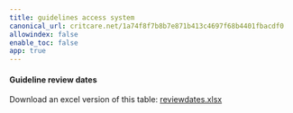 ```yaml
---
title: guidelines access system
canonical_url: critcare.net/1a74f8f7b8b7e871b413c4697f68b4401fbacdf0
allowindex: false
enable_toc: false
app: true
---
```


<meta charset="UTF-8">
<meta name="viewport" content="width=device-width, initial-scale=1.0">
<title>CSV Table</title>
<style>
    table {
        border-collapse: collapse;
        width: 100%;
        max-width:800px;
        margin:2em;
    }
    th, td {
        border: 1px solid black;
        padding: 8px;
        text-align: left;
    }
    th {
        background-color: #f2f2f2;
        cursor: pointer;
    }
    .highlight {
        background-color: #fdd;
    }
</style>
<script src="https://code.jquery.com/jquery-3.6.0.min.js"></script>
<script>
    $(document).ready(function() {
        $.ajax({
            url: "../reviewdates.csv",
            dataType: "text",
            success: function(data) {
                createTable(data);
            }
        });
    });

    function createTable(csv) {
        let lines = csv.split("\n");
        let table = $('<table></table>');
        let today = new Date();
        today.setHours(0, 0, 0, 0);

        lines.forEach((line, index) => {
            let row = $('<tr></tr>');
            let cells = line.split(",");
            cells.forEach((cell, cellIndex) => {
                let cellElement = (index === 0) ? $('<th></th>') : $('<td></td>');
                cellElement.text(cell);

                if (index !== 0 && cellIndex === 2) { // Assuming "Review date" is the 3rd column (index 2)
                    let date = new Date(cell);
                    if (date < today) {
                        row.addClass('highlight');
                    }
                }

                row.append(cellElement);
            });
            table.append(row);
        });

        $("body").append(table);
        sortTableOnClick();
    }

    function sortTableOnClick() {
        $('th').click(function() {
            let table = $(this).parents('table');
            let rows = table.find('tr:gt(0)').toArray().sort(comparer($(this).index()));
            this.asc = !this.asc;
            if (!this.asc) {
                rows = rows.reverse();
            }
            table.append(rows);
        });
    }

    function comparer(index) {
        return function(a, b) {
            let valA = getCellValue(a, index);
            let valB = getCellValue(b, index);
            return $.isNumeric(valA) && $.isNumeric(valB) ? valA - valB : valA.toString().localeCompare(valB);
        }
    }

    function getCellValue(row, index) {
        return $(row).children('td').eq(index).text();
    }
</script>


<h4>Guideline review dates</h4>
<p>Download an excel version of this table: <a href="../reviewdates.xlsx">reviewdates.xlsx</a></p>

